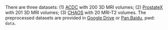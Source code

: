 There are three datasets: 
(1) [ACDC](https://acdc.creatis.insa-lyon.fr) with 200 3D MRI volumes; 
(2) [ProstateX](https://github.com/ykl-ucla/prostate_zonal_seg) with 201 3D MRI volumes; 
(3) [CHAOS](https://chaos.grand-challenge.org) with 20 MRI-T2 volumes.
The preprocessed datasets are provided in [Google Drive](https://drive.google.com/file/d/1BtT4mEtRPBJb2F6buGc9HqBZ60eUKa33/view?usp=sharing) or [Pan.Baidu](https://pan.baidu.com/s/15J5G8hw8ATy5VTnLOxZPLA), pwd: ```data```.
